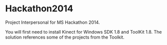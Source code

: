 Hackathon2014
=============

Project Interpersonal for MS Hackathon 2014.

You will first need to install Kinect for Windows SDK 1.8 and ToolKit 1.8.
The solution references some of the projects from the Toolkit. 
